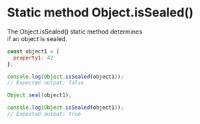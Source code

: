 # Static method Object.isSealed()

The Object.isSealed() static method determines  
if an object is sealed.  

```javascript
const object1 = {
  property1: 42
};

console.log(Object.isSealed(object1));
// Expected output: false

Object.seal(object1);

console.log(Object.isSealed(object1));
// Expected output: true
```
